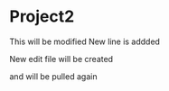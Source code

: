 # Project2

This will be modified
New line is addded

New edit file will be created

and will be pulled again
